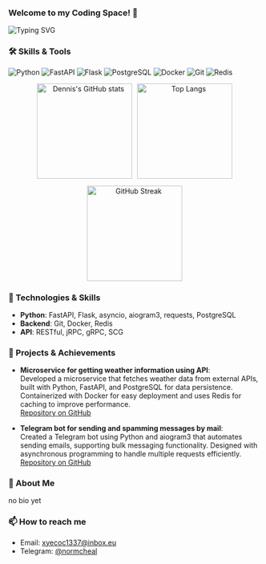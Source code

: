### Welcome to my Coding Space! 🌟

![Typing SVG](https://readme-typing-svg.demolab.com?font=Fira+Code&size=24&pause=1000&color=FF8C00&width=435&lines=Greetings%2C+fellows!+👋;Welcome+to+my+GitHub+profile!)

### 🛠 Skills & Tools

![Python](https://img.shields.io/badge/-Python-000?&logo=Python)
![FastAPI](https://img.shields.io/badge/-FastAPI-000?&logo=FastAPI)
![Flask](https://img.shields.io/badge/-Flask-000?&logo=Flask)
![PostgreSQL](https://img.shields.io/badge/-PostgreSQL-000?&logo=PostgreSQL)
![Docker](https://img.shields.io/badge/-Docker-000?&logo=Docker)
![Git](https://img.shields.io/badge/-Git-000?&logo=Git)
![Redis](https://img.shields.io/badge/-Redis-000?&logo=Redis)

<p align="center" style="display: flex; justify-content: center; gap: 10px; flex-wrap: wrap;">
  <img src="https://github-readme-stats.vercel.app/api?username=hopperi&show_icons=true&theme=radical" alt="Dennis's GitHub stats" height="190" />
  <img src="https://github-readme-stats.vercel.app/api/top-langs/?username=hopperi&layout=compact&theme=radical" alt="Top Langs" height="190" />
</p>
<p align="center">
  <img src="https://github-readme-streak-stats.herokuapp.com/?user=hopperi&theme=radical" alt="GitHub Streak" height="190" />
</p>

### 🔧 Technologies & Skills

- **Python**: FastAPI, Flask, asyncio, aiogram3, requests, PostgreSQL
- **Backend**: Git, Docker, Redis
- **API**: RESTful, jRPC, gRPC, SCG

### 🌟 Projects & Achievements

- **Microservice for getting weather information using API**:  
  Developed a microservice that fetches weather data from external APIs, built with Python, FastAPI, and PostgreSQL for data persistence. Containerized with Docker for easy deployment and uses Redis for caching to improve performance.  
  [Repository on GitHub](https://github.com/hopperi/weather_app.git)

- **Telegram bot for sending and spamming messages by mail**:  
  Created a Telegram bot using Python and aiogram3 that automates sending emails, supporting bulk messaging functionality. Designed with asynchronous programming to handle multiple requests efficiently.  
  [Repository on GitHub](https://github.com/hopperi/sendmailBot.git)

### 💬 About Me

no bio yet

### 📫 How to reach me

- Email: xyecoc1337@inbox.eu  
- Telegram: [@normcheal](https://t.me/normcheal)
